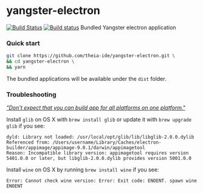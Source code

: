 # yangster-electron

[![Build Status](https://travis-ci.org/theia-ide/yangster-electron.svg?branch=master)](https://travis-ci.org/theia-ide/yangster-electron)
[![Build status](https://ci.appveyor.com/api/projects/status/vx1e99g4ey9m73as/branch/master?svg=true)](https://ci.appveyor.com/project/kittaakos/yangster-electron/branch/master)
Bundled Yangster electron application

### Quick start

```bash
git clone https://github.com/theia-ide/yangster-electron.git \
&& cd yangster-electron \
&& yarn
```

The bundled applications will be available under the `dist` folder.

### Troubleshooting

[_"Don't expect that you can build app for all platforms on one platform."_](https://www.electron.build/multi-platform-build)

Install `glib` on OS X with `brew install glib` or update it with `brew upgrade glib` if you see:
```
dyld: Library not loaded: /usr/local/opt/glib/lib/libglib-2.0.0.dylib
Referenced from: /Users/username/Library/Caches/electron-builder/appimage/appimage-9.0.1/darwin/appimagetool
Reason: Incompatible library version: appimagetool requires version 5401.0.0 or later, but libglib-2.0.0.dylib provides version 5001.0.0
```

Install `wine` on OS X by running `brew install wine` if you see:
```
Error: Cannot check wine version: Error: Exit code: ENOENT. spawn wine ENOENT
